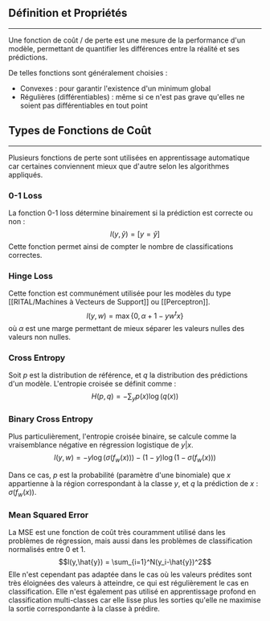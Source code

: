 

## Définition et Propriétés

<hr>

Une fonction de coût / de perte est une mesure de la performance d'un modèle, permettant de quantifier les différences entre la réalité et ses prédictions.

De telles fonctions sont généralement choisies :
- Convexes : pour garantir l'existence d'un minimum global
- Régulières (différentiables) : même si ce n'est pas grave qu'elles ne soient pas différentiables en tout point


## Types de Fonctions de Coût

<hr>

Plusieurs fonctions de perte sont utilisées en apprentissage automatique car certaines conviennent mieux que d'autre selon les algorithmes appliqués.

### 0-1 Loss

La fonction 0-1 loss détermine binairement si la prédiction est correcte ou non :
$$l(y,\hat{y}) = [y = \hat{y}]$$
Cette fonction permet ainsi de compter le nombre de classifications correctes.

### Hinge Loss

Cette fonction est communément utilisée pour les modèles du type [[RITAL/Machines à Vecteurs de Support]] ou [[Perceptron]].
$$l(y,w) = \max \{0, \alpha + 1 - yw^tx\}$$
où $\alpha$ est une marge permettant de mieux séparer les valeurs nulles des valeurs non nulles.

### Cross Entropy

Soit $p$ est la distribution de référence, et $q$ la distribution des prédictions d'un modèle. L'entropie croisée se définit comme :
$$H(p,q) = -\sum_y p(x) \log(q(x))$$

### Binary Cross Entropy

Plus particulièrement, l'entropie croisée binaire, se calcule comme la vraisemblance négative en régression logistique de $y|x$.
$$l(y,w) = -y\log(\sigma(f_w(x))) - (1-y)\log(1-\sigma(f_w(x)))$$

Dans ce cas, $p$ est la probabilité (paramètre d'une binomiale) que $x$ appartienne à la région correspondant à la classe $y$, et $q$ la prédiction de $x$ : $\sigma(f_w(x))$.

### Mean Squared Error

La MSE est une fonction de coût très couramment utilisé dans les problèmes de régression, mais aussi dans les problèmes de classification normalisés entre $0$ et $1$.
$$l(y,\hat{y}) = \sum_{i=1}^N(y_i-\hat{y})^2$$
Elle n'est cependant pas adaptée dans le cas où les valeurs prédites sont très éloignées des valeurs à atteindre, ce qui est régulièrement le cas en classification. Elle n'est également pas utilisé en apprentissage profond en classification multi-classes car elle lisse plus les sorties qu'elle ne maximise la sortie correspondante à la classe à prédire.